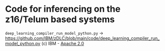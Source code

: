 # Code for inferencing on the z16/Telum based systems

`deep_learning_compiler_run_model_python.py` -> https://github.com/IBM/zDLC/blob/main/code/deep_learning_compiler_run_model_python.py (c) IBM - [Apache 2.0](dlc_run_model_LICENSE)
